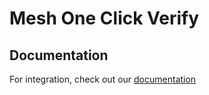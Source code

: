 # Mesh One Click Verify

## Documentation 

For integration, check out our [documentation](https://api-docs-beta.mesh.id/#section/2.-Begin-the-verification-on-the-client-side)
